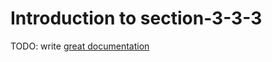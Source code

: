# Introduction to section-3-3-3

TODO: write [great documentation](http://jacobian.org/writing/what-to-write/)
